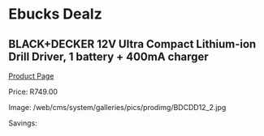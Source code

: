 
# Ebucks Dealz
## BLACK+DECKER 12V Ultra Compact Lithium-ion Drill Driver, 1 battery + 400mA charger
[Product Page](https://www.ebucks.com/web/shop/productSelected.do?prodId=1010869151&catId=717324798)

Price: R749.00

Image: /web/cms/system/galleries/pics/prodimg/BDCDD12_2.jpg

Savings: 


	